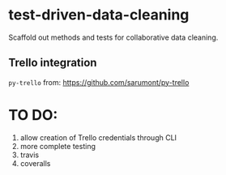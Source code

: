 # test-driven-data-cleaning

Scaffold out methods and tests for collaborative data cleaning.

## Trello integration
`py-trello` from: https://github.com/sarumont/py-trello

# TO DO:

1. allow creation of Trello credentials through CLI
2. more complete testing
3. travis
4. coveralls